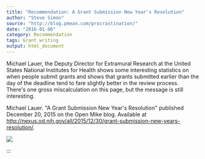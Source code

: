 ```yaml
---
title: "Recommendation: A Grant Submission New Year's Resolution"
author: "Steve Simon"
source: "http://blog.pmean.com/procrastination/"
date: "2016-01-06"
category: Recommendation
tags: Grant writing
output: html_document
---
```


Michael Lauer, the Deputy Director for Extramural Research at the United
States National Institutes for Health shows some interesting statistics
on when people submit grants and shows that grants submitted earlier
than the day of the deadline tend to fare slightly better in the review
process. There's one gross miscalculation on this page, but the message
is still interesting.

<!---More--->

Michael Lauer. "A Grant Submission New Year's Resolution" published
December 20, 2015 on the Open Mike blog. Available at
<http://nexus.od.nih.gov/all/2015/12/30/grant-submission-new-years-resolution/>.

![](../../../images/procrastination01.png)


:::

